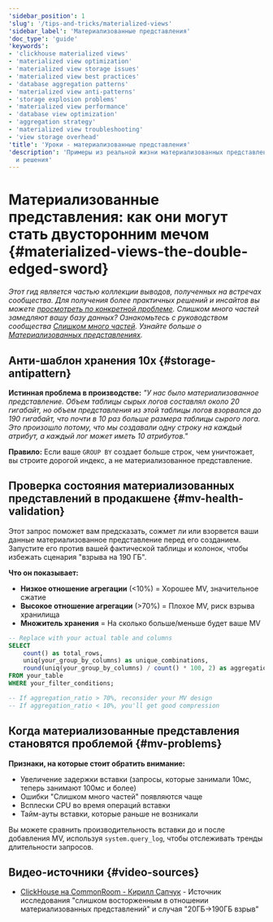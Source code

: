 ```yaml
---
'sidebar_position': 1
'slug': '/tips-and-tricks/materialized-views'
'sidebar_label': 'Материализованные представления'
'doc_type': 'guide'
'keywords':
- 'clickhouse materialized views'
- 'materialized view optimization'
- 'materialized view storage issues'
- 'materialized view best practices'
- 'database aggregation patterns'
- 'materialized view anti-patterns'
- 'storage explosion problems'
- 'materialized view performance'
- 'database view optimization'
- 'aggregation strategy'
- 'materialized view troubleshooting'
- 'view storage overhead'
'title': 'Уроки - материализованные представления'
'description': 'Примеры из реальной жизни материализованных представлений, проблемы
  и решения'
---
```

# Материализованные представления: как они могут стать двусторонним мечом {#materialized-views-the-double-edged-sword}

*Этот гид является частью коллекции выводов, полученных на встречах сообщества. Для получения более практичных решений и инсайтов вы можете [просмотреть по конкретной проблеме](./community-wisdom.md).*
*Слишком много частей замедляют вашу базу данных? Ознакомьтесь с руководством сообщества [Слишком много частей](./too-many-parts.md).*
*Узнайте больше о [Материализованных представлениях](/materialized-views).*

## Анти-шаблон хранения 10x {#storage-antipattern}

**Истинная проблема в производстве:** *"У нас было материализованное представление. Объем таблицы сырых логов составлял около 20 гигабайт, но объем представления из этой таблицы логов взорвался до 190 гигабайт, что почти в 10 раз больше размера таблицы сырого лога. Это произошло потому, что мы создавали одну строку на каждый атрибут, а каждый лог может иметь 10 атрибутов."*

**Правило:** Если ваше `GROUP BY` создает больше строк, чем уничтожает, вы строите дорогой индекс, а не материализованное представление.

## Проверка состояния материализованных представлений в продакшене {#mv-health-validation}

Этот запрос поможет вам предсказать, сожмет ли или взорвется ваши данные материализованное представление перед его созданием. Запустите его против вашей фактической таблицы и колонок, чтобы избежать сценария "взрыва на 190 ГБ".

**Что он показывает:**
- **Низкое отношение агрегации** (\<10%) = Хорошее MV, значительное сжатие
- **Высокое отношение агрегации** (\>70%) = Плохое MV, риск взрыва хранилища
- **Множитель хранения** = На сколько больше/меньше будет ваше MV

```sql
-- Replace with your actual table and columns
SELECT 
    count() as total_rows,
    uniq(your_group_by_columns) as unique_combinations,
    round(uniq(your_group_by_columns) / count() * 100, 2) as aggregation_ratio
FROM your_table
WHERE your_filter_conditions;

-- If aggregation_ratio > 70%, reconsider your MV design
-- If aggregation_ratio < 10%, you'll get good compression
```

## Когда материализованные представления становятся проблемой {#mv-problems}

**Признаки, на которые стоит обратить внимание:**
- Увеличение задержки вставки (запросы, которые занимали 10мс, теперь занимают 100мс и более)
- Ошибки "Слишком много частей" появляются чаще
- Всплески CPU во время операций вставки
- Тайм-ауты вставки, которые раньше не возникали

Вы можете сравнить производительность вставки до и после добавления MV, используя `system.query_log`, чтобы отслеживать тренды длительности запросов.

## Видео-источники {#video-sources}
- [ClickHouse на CommonRoom - Кирилл Сапчук](https://www.youtube.com/watch?v=liTgGiTuhJE) - Источник исследования "слишком восторженным в отношении материализованных представлений" и случая "20ГБ→190ГБ взрыв"